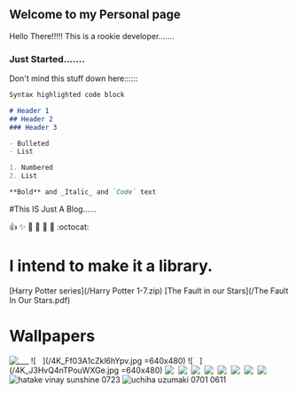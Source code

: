 ## Welcome to my Personal page

Hello There!!!!! This is a rookie developer.......
### Just Started.......

Don't mind this stuff down here::::::

```markdown
Syntax highlighted code block

# Header 1
## Header 2
### Header 3

- Bulleted
- List

1. Numbered
2. List

**Bold** and _Italic_ and `Code` text

```

#This IS Just A Blog......

:+1: :sparkles: :camel: :tada:
:rocket: :metal: :octocat:

# I intend to make it a library.
[Harry Potter series](/Harry Potter 1-7.zip)
[The Fault in our Stars](/The Fault In Our Stars.pdf)

# Wallpapers
![___](http://wallpaperswide.com/download/world_manipulation_by_pacolix-wallpaper-1280x720.jpg)
![   ](/4K_Ff03A1cZkl6hYpv.jpg =640x480)
![   ](/4K_J3HvQ4nTPouWXGe.jpg =640x480)
![   ](/4K_pAM5PZRdSOYkTxQ.jpg)
![   ](/4K_AUar6i7RogPCxzk.jpg)
![   ](/4K_jrVwkLovIyXuzZn.jpg)
![   ](/4K_pWK6qDkUIzj7PG5.jpg)
![   ](/4K_vZz1RMny7hOqlDU.jpg)
![   ](/4K_WG2tTOomxZ4BjRK.jpg)
![   ](/4K_RxMtH0ElKawmD98.jpg)
![   ](/4K_Ibnt81jyGQ6OpL0.jpg)
![hatake vinay sunshine 0723](/AnimeX_605599.jpeg)
![uchiha uzumaki 0701 0611](/AnimeX_614751.jpeg)
